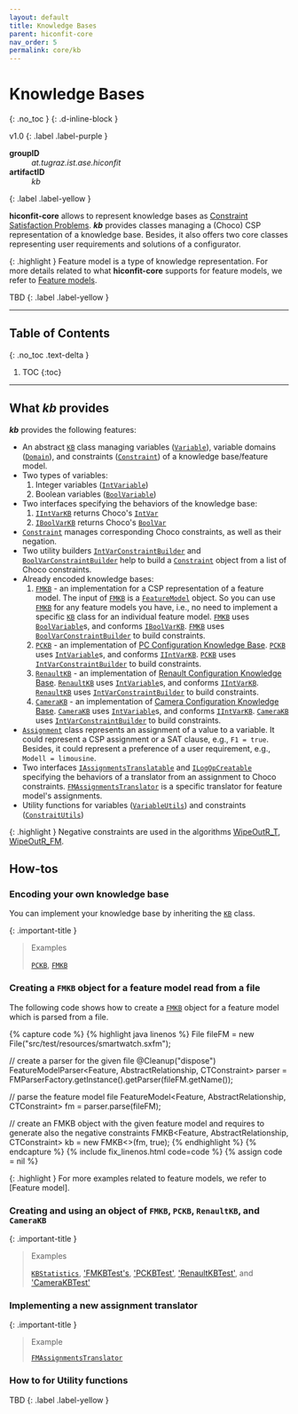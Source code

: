 ```yaml
---
layout: default
title: Knowledge Bases
parent: hiconfit-core
nav_order: 5
permalink: core/kb
---
```


# Knowledge Bases
{: .no_toc }
{: .d-inline-block }

<span style = "text-transform: lowercase">v1.0</span>
{: .label .label-purple }

<dl style="width:400px;">
    <dt><strong>groupID</strong></dt>
    <dd style = "text-transform: lowercase"><em>at.tugraz.ist.ase.hiconfit</em></dd>
    <dt><strong>artifactID</strong></dt>
    <dd style = "text-transform: lowercase"><em>kb</em></dd>
</dl>{: .label .label-yellow }

**hiconfit-core** allows to represent knowledge bases as [Constraint Satisfaction Problems].
_**kb**_ provides classes managing a (Choco) CSP representation of a knowledge base.
Besides, it also offers two core classes representing user requirements and solutions of a configurator.

{: .highlight }
Feature model is a type of knowledge representation.
For more details related to what **hiconfit-core** supports for feature models, we refer to [Feature models].

TBD
{: .label .label-yellow }

---

## Table of Contents
{: .no_toc .text-delta }

1. TOC
{:toc}

---

## What _kb_ provides

_**kb**_ provides the following features:

- An abstract [`KB`] class managing variables ([`Variable`]), variable domains ([`Domain`]), and constraints ([`Constraint`]) of a knowledge base/feature model.
- Two types of variables:
    1. Integer variables ([`IntVariable`])
    2. Boolean variables ([`BoolVariable`])
- Two interfaces specifying the behaviors of the knowledge base:
    1. [`IIntVarKB`] returns Choco's [`IntVar`]
    2. [`IBoolVarKB`] returns Choco's [`BoolVar`]
- [`Constraint`] manages corresponding Choco constraints, as well as their negation.
- Two utility builders [`IntVarConstraintBuilder`] and [`BoolVarConstraintBuilder`] help to build a [`Constraint`] object from a list of Choco constraints.
- Already encoded knowledge bases:
    1. [`FMKB`] - an implementation for a CSP representation of a feature model.
    The input of [`FMKB`] is a [`FeatureModel`] object.
    So you can use [`FMKB`] for any feature models you have, i.e., no need to implement a specific [`KB`] class for an individual feature model.
    [`FMKB`] uses [`BoolVariable`]s, and conforms [`IBoolVarKB`]. [`FMKB`] uses [`BoolVarConstraintBuilder`] to build constraints.
    2. [`PCKB`] - an implementation of [PC Configuration Knowledge Base].
    [`PCKB`] uses [`IntVariable`]s, and conforms [`IIntVarKB`]. [`PCKB`] uses [`IntVarConstraintBuilder`] to build constraints.
    3. [`RenaultKB`] - an implementation of [Renault Configuration Knowledge Base].
    [`RenaultKB`] uses [`IntVariable`]s, and conforms [`IIntVarKB`]. [`RenaultKB`] uses [`IntVarConstraintBuilder`] to build constraints.
    4. [`CameraKB`] - an implementation of [Camera Configuration Knowledge Base].
    [`CameraKB`] uses [`IntVariable`]s, and conforms [`IIntVarKB`]. [`CameraKB`] uses [`IntVarConstraintBuilder`] to build constraints.
- [`Assignment`] class represents an assignment of a value to a variable.
It could represent a CSP assignment or a SAT clause, e.g., `F1 = true`.
Besides, it could represent a preference of a user requirement, e.g., `Modell = limousine`.
- Two interfaces [`IAssignmentsTranslatable`] and [`ILogOpCreatable`] specifying the behaviors of a translator from an assignment to Choco constraints.
[`FMAssignmentsTranslator`] is a specific translator for feature model's assignments.
- Utility functions for variables ([`VariableUtils`]) and constraints ([`ConstraitUtils`])

{: .highlight }
Negative constraints are used in the algorithms [WipeOutR_T], [WipeOutR_FM].

## How-tos

### Encoding your own knowledge base

You can implement your knowledge base by inheriting the [`KB`] class.

{: .important-title }
> Examples
>
> [`PCKB`], [`FMKB`]

### Creating a `FMKB` object for a feature model read from a file

The following code shows how to create a [`FMKB`] object for a feature model which is parsed from a file.

{% capture code %}
{% highlight java linenos %}
File fileFM = new File("src/test/resources/smartwatch.sxfm");

// create a parser for the given file
@Cleanup("dispose")
FeatureModelParser<Feature, AbstractRelationship<Feature>, CTConstraint>
    parser = FMParserFactory.getInstance().getParser(fileFM.getName());

// parse the feature model file
FeatureModel<Feature, AbstractRelationship<Feature>, CTConstraint>
    fm = parser.parse(fileFM);

// create an FMKB object with the given feature model and requires to generate also the negative constraints
FMKB<Feature, AbstractRelationship<Feature>, CTConstraint>
    kb = new FMKB<>(fm, true);
{% endhighlight %}
{% endcapture %}
{% include fix_linenos.html code=code %}
{% assign code = nil %}

{: .highlight }
For more examples related to feature models, we refer to [Feature model].

### Creating and using an object of `FMKB`, `PCKB`, `RenaultKB`, and `CameraKB`

{: .important-title }
> Examples
>
> [`KBStatistics`], ['FMKBTest's], ['PCKBTest'], ['RenaultKBTest'], and ['CameraKBTest']

### Implementing a new assignment translator

{: .important-title }
> Example
>
> [`FMAssignmentsTranslator`]

### How to for Utility functions

TBD
{: .label .label-yellow }

<!-- Links -->
[Feature models]: /core/fm
[Constraint Satisfaction Problems]: https://en.wikipedia.org/wiki/Constraint_satisfaction_problem

[`KB`]: https://github.com/HiConfiT/hiconfit-core/blob/main/kb-package/src/main/java/at/tugraz/ist/ase/hiconfit/kb/core/KB.java
[`Variable`]: https://github.com/HiConfiT/hiconfit-core/blob/main/kb-package/src/main/java/at/tugraz/ist/ase/hiconfit/kb/core/Variable.java
[`Domain`]: https://github.com/HiConfiT/hiconfit-core/blob/main/kb-package/src/main/java/at/tugraz/ist/ase/hiconfit/kb/core/Domain.java
[`Constraint`]: https://github.com/HiConfiT/hiconfit-core/blob/main/kb-package/src/main/java/at/tugraz/ist/ase/hiconfit/kb/core/Constraint.java

[`IntVariable`]: https://github.com/HiConfiT/hiconfit-core/blob/main/kb-package/src/main/java/at/tugraz/ist/ase/hiconfit/kb/core/IntVariable.java
[`BoolVariable`]: https://github.com/HiConfiT/hiconfit-core/blob/main/kb-package/src/main/java/at/tugraz/ist/ase/hiconfit/kb/core/BoolVariable.java
[`IIntVarKB`]: https://github.com/HiConfiT/hiconfit-core/blob/main/kb-package/src/main/java/at/tugraz/ist/ase/hiconfit/kb/core/IIntVarKB.java
[`IBoolVarKB`]: https://github.com/HiConfiT/hiconfit-core/blob/main/kb-package/src/main/java/at/tugraz/ist/ase/hiconfit/kb/core/IBoolVarKB.java
[`IntVar`]: https://choco-solver.readthedocs.io/en/latest/2_modelling.html
[`BoolVar`]: https://choco-solver.readthedocs.io/en/latest/2_modelling.html

[`IntVarConstraintBuilder`]: https://github.com/HiConfiT/hiconfit-core/blob/main/kb-package/src/main/java/at/tugraz/ist/ase/hiconfit/kb/core/builder/IntVarConstraintBuilder.java
[`BoolVarConstraintBuilder`]: https://github.com/HiConfiT/hiconfit-core/blob/main/kb-package/src/main/java/at/tugraz/ist/ase/hiconfit/kb/core/builder/BoolVarConstraintBuilder.java

[`FMKB`]: https://github.com/HiConfiT/hiconfit-core/blob/main/kb-package/src/main/java/at/tugraz/ist/ase/hiconfit/kb/fm/FMKB.java
[`FeatureModel`]: https://github.com/HiConfiT/hiconfit-core/blob/main/fm-package/src/main/java/at/tugraz/ist/ase/hiconfit/fm/core/FeatureModel.java

[`PCKB`]: https://github.com/HiConfiT/hiconfit-core/blob/main/kb-package/src/main/java/at/tugraz/ist/ase/hiconfit/kb/pc/PCKB.java
[PC Configuration Knowledge Base]: https://www.itu.dk/research/cla/externals/clib/

[`RenaultKB`]: https://github.com/HiConfiT/hiconfit-core/blob/main/kb-package/src/main/java/at/tugraz/ist/ase/hiconfit/kb/renault/RenaultKB.java
[Renault Configuration Knowledge Base]: https://www.itu.dk/research/cla/externals/clib/

[`CameraKB`]: https://github.com/HiConfiT/hiconfit-core/blob/main/kb-package/src/main/java/at/tugraz/ist/ase/hiconfit/kb/camera/CameraKB.java
[Camera Configuration Knowledge Base]: https://www.itu.dk/research/cla/externals/clib/

[`Assignment`]: https://github.com/HiConfiT/hiconfit-core/blob/main/ca-cdr-core-package/src/main/java/at/tugraz/ist/ase/hiconfit/cacdr_core/Assignment.java
[`IAssignmentsTranslatable`]: https://github.com/HiConfiT/hiconfit-core/blob/main/ca-cdr-core-package/src/main/java/at/tugraz/ist/ase/hiconfit/cacdr_core/translator/IAssignmentsTranslatable.java
[`ILogOpCreatable`]: https://github.com/HiConfiT/hiconfit-core/blob/main/ca-cdr-core-package/src/main/java/at/tugraz/ist/ase/hiconfit/cacdr_core/translator/ILogOpCreatable.java
[`FMAssignmentsTranslator`]: https://github.com/HiConfiT/hiconfit-core/blob/main/ca-cdr-core-package/src/main/java/at/tugraz/ist/ase/hiconfit/cacdr_core/translator/fm/FMAssignmentsTranslator.java
[`VariableUtils`]: https://github.com/HiConfiT/hiconfit-core/blob/main/kb-package/src/main/java/at/tugraz/ist/ase/hiconfit/common/VariableUtils.java
[`ConstraitUtils`]: https://github.com/HiConfiT/hiconfit-core/blob/main/kb-package/src/main/java/at/tugraz/ist/ase/hiconfit/common/ConstraintUtils.java

[WipeOutR_T]: /core/ca-cdr
[WipeOutR_FM]: /core/ca-cdr

[`KBStatistics`]: https://github.com/HiConfiT/KBStatistics/blob/main/src/main/java/at/tugraz/ist/ase/hiconfit/KBStatistics.java
['FMKBTest's]: https://github.com/HiConfiT/hiconfit-core/tree/main/kb-package/src/test/java/at/tugraz/ist/ase/hiconfit/kb/fm
['PCKBTest']: https://github.com/HiConfiT/hiconfit-core/tree/main/kb-package/src/test/java/at/tugraz/ist/ase/hiconfit/kb/pc
['RenaultKBTest']: https://github.com/HiConfiT/hiconfit-core/tree/main/kb-package/src/test/java/at/tugraz/ist/ase/hiconfit/kb/renault/RenaultKBTest.java
['CameraKBTest']: https://github.com/HiConfiT/hiconfit-core/tree/main/kb-package/src/test/java/at/tugraz/ist/ase/hiconfit/kb/camera/CameraKBTest.java